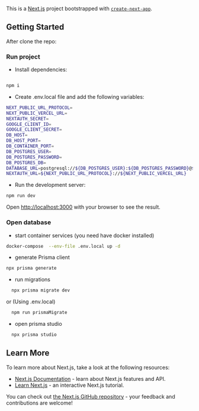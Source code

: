 This is a [Next.js](https://nextjs.org/) project bootstrapped with [`create-next-app`](https://github.com/vercel/next.js/tree/canary/packages/create-next-app).

## Getting Started

After clone the repo:

### Run project

- Install dependencies:

```bash

npm i

```

-  Create .env.local file and add the following variables:

```bash
NEXT_PUBLIC_URL_PROTOCOL=
NEXT_PUBLIC_VERCEL_URL=
NEXTAUTH_SECRET=
GOOGLE_CLIENT_ID=
GOOGLE_CLIENT_SECRET=
DB_HOST=
DB_HOST_PORT=
DB_CONTAINER_PORT=
DB_POSTGRES_USER=
DB_POSTGRES_PASSWORD=
DB_POSTGRES_DB=
DATABASE_URL=postgresql://${DB_POSTGRES_USER}:${DB_POSTGRES_PASSWORD}@${DB_HOST}:${DB_HOST_PORT}/${DB_POSTGRES_DB}
NEXTAUTH_URL=${NEXT_PUBLIC_URL_PROTOCOL}://${NEXT_PUBLIC_VERCEL_URL}
```

- Run the development server:

```bash
npm run dev
```

Open [http://localhost:3000](http://localhost:3000) with your browser to see the result.

### Open database

- start container services (you need have docker installed)

```bash
docker-compose  --env-file .env.local up -d
```

- generate Prisma client

```bash
npx prisma generate
```

- run migrations

```bash
  npx prisma migrate dev
```
or (Using .env.local)
```bash
  npm run prismaMigrate
```

- open prisma studio

```bash
  npx prisma studio
```

## Learn More

To learn more about Next.js, take a look at the following resources:

- [Next.js Documentation](https://nextjs.org/docs) - learn about Next.js features and API.
- [Learn Next.js](https://nextjs.org/learn) - an interactive Next.js tutorial.

You can check out [the Next.js GitHub repository](https://github.com/vercel/next.js/) - your feedback and contributions are welcome!
